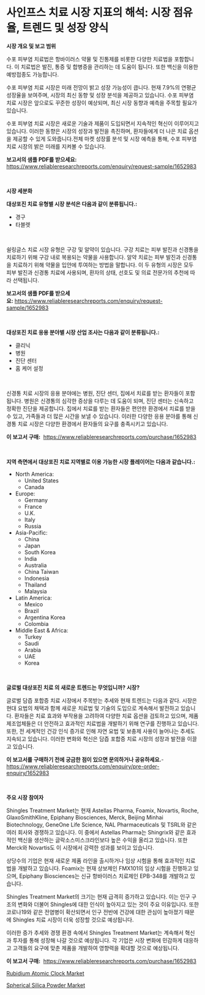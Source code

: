 <p><h1>사인프스 치료 시장 지표의 해석: 시장 점유율, 트렌드 및 성장 양식</h1></p><p><strong>시장 개요 및 보고 범위</strong></p>
<p><p>수포 피부염 치료법은 항바이러스 약물 및 진통제를 비롯한 다양한 치료법을 포함합니다. 이 치료법은 발진, 통증 및 합병증을 관리하는 데 도움이 됩니다. 또한 백신을 이용한 예방접종도 가능합니다.</p><p>수포 피부염 치료 시장은 미래 전망이 밝고 성장 가능성이 큽니다. 현재 7.9%의 연평균 성장율을 보여주며, 시장의 최신 동향 및 성장 분석을 제공하고 있습니다. 수포 피부염 치료 시장은 앞으로도 꾸준한 성장이 예상되며, 최신 시장 동향과 예측을 주목할 필요가 있습니다.</p><p>수포 피부염 치료 시장은 새로운 기술과 제품이 도입되면서 지속적인 혁신이 이루어지고 있습니다. 이러한 동향은 시장의 성장과 발전을 촉진하며, 환자들에게 더 나은 치료 옵션을 제공할 수 있게 도와줍니다.전체 마켓 성장률 분석 및 시장 예측을 통해, 수포 피부염 치료 시장의 밝은 미래를 지켜볼 수 있습니다.</p></p>
<p><strong>보고서의 샘플 PDF를 받으세요:</strong> <a href="https://www.reliableresearchreports.com/enquiry/request-sample/1652983">https://www.reliableresearchreports.com/enquiry/request-sample/1652983</a></p>
<p>&nbsp;</p>
<p><strong>시장 세분화</strong></p>
<p><strong>대상포진 치료 유형별 시장 분석은 다음과 같이 분류됩니다.:</strong></p>
<p><ul><li>경구</li><li>타블렛</li></ul></p>
<p>&nbsp;</p>
<p><p>쉴링글스 치료 시장 유형은 구강 및 알약이 있습니다. 구강 치료는 피부 발진과 신경통을 치료하기 위해 구강 내로 복용되는 약물을 사용합니다. 알약 치료는 피부 발진과 신경통을 치료하기 위해 약물을 입안에 투여하는 방법을 말합니다. 이 두 유형의 시장은 모두 피부 발진과 신경통 치료에 사용되며, 환자의 상태, 선호도 및 의료 전문가의 추천에 따라 선택됩니다.</p></p>
<p><strong>보고서의 샘플 PDF를 받으세요:</strong>&nbsp;<a href="https://www.reliableresearchreports.com/enquiry/request-sample/1652983">https://www.reliableresearchreports.com/enquiry/request-sample/1652983</a></p>
<p>&nbsp;</p>
<p><strong> 대상포진 치료 응용 분야별 시장 산업 조사는 다음과 같이 분류됩니다.:</strong></p>
<p><ul><li>클리닉</li><li>병원</li><li>진단 센터</li><li>홈 케어 설정</li></ul></p>
<p>&nbsp;</p>
<p><p>신경통 치료 시장의 응용 분야에는 병원, 진단 센터, 집에서 치료를 받는 환자들이 포함됩니다. 병원은 신경통의 심각한 증상을 다루는 데 도움이 되며, 진단 센터는 신속하고 정확한 진단을 제공합니다. 집에서 치료를 받는 환자들은 편안한 환경에서 치료를 받을 수 있고, 가족들과 더 많은 시간을 보낼 수 있습니다. 이러한 다양한 응용 분야를 통해 신경통 치료 시장은 다양한 환경에서 환자들의 요구를 충족시키고 있습니다.</p></p>
<p><strong>이 보고서 구매:</strong>&nbsp; <a href="https://www.reliableresearchreports.com/purchase/1652983">https://www.reliableresearchreports.com/purchase/1652983</a></p>
<p>&nbsp;</p>
<p><strong>지역 측면에서 대상포진 치료 지역별로 이용 가능한 시장 플레이어는 다음과 같습니다.:</strong></p>
<p><ul>
    <li>
        North America:
        <ul>
            <li>United States</li>
            <li>Canada</li>
        </ul>
    </li>
    <li>
        Europe:
        <ul>
            <li>Germany</li>
            <li>France</li>
            <li>U.K.</li>
            <li>Italy</li>
            <li>Russia</li>
        </ul>
    </li>
    <li>
        Asia-Pacific:
        <ul>
            <li>China</li>
            <li>Japan</li>
            <li>South Korea</li>
            <li>India</li>
            <li>Australia</li>
            <li>China Taiwan</li>
            <li>Indonesia</li>
            <li>Thailand</li>
            <li>Malaysia</li>
        </ul>
    </li>
    <li>
        Latin America:
        <ul>
            <li>Mexico</li>
            <li>Brazil</li>
            <li>Argentina Korea</li>
            <li>Colombia</li>
        </ul>
    </li>
    <li>
        Middle East & Africa:
        <ul>
            <li>Turkey</li>
            <li>Saudi</li>
            <li>Arabia</li>
            <li>UAE</li>
            <li>Korea</li>
        </ul>
    </li>
    </ul></p>
<p>&nbsp;</p>
<p><strong>글로벌 대상포진 치료 의 새로운 트렌드는 무엇입니까? 시장?</strong></p>
<p><p>글로벌 담즙 포합증 치료 시장에서 주목받는 추세와 현재 트렌드는 다음과 같다. 시장은 현대 요법의 채택과 함께 새로운 치료법 및 기술의 도입으로 계속해서 발전하고 있습니다. 환자들은 치료 효과와 부작용을 고려하여 다양한 치료 옵션을 검토하고 있으며, 제품 제조업체들은 더 안전하고 효과적인 치료법을 개발하기 위해 연구를 진행하고 있습니다. 또한, 전 세계적인 건강 인식 증가로 인해 자연 요법 및 보충제 사용이 늘어나는 추세도 지속되고 있습니다. 이러한 변화와 혁신은 담즙 포합증 치료 시장의 성장과 발전을 이끌고 있습니다.</p></p>
<p><strong>이 보고서를 구매하기 전에 궁금한 점이 있으면 문의하거나 공유하세요.</strong>- <a href="https://www.reliableresearchreports.com/enquiry/pre-order-enquiry/1652983">https://www.reliableresearchreports.com/enquiry/pre-order-enquiry/1652983</a></p>
<p>&nbsp;</p>
<p><strong>주요 시장 참여자</strong></p>
<p><p>Shingles Treatment Market는 현재 Astellas Pharma, Foamix, Novartis, Roche, GlaxoSmithKline, Epiphany Biosciences, Merck, Beijing Minhai Biotechnology, GeneOne Life Science, NAL Pharmaceuticals 및 TSRL와 같은 여러 회사와 경쟁하고 있습니다. 이 중에서 Astellas Pharma는 Shingrix와 같은 효과적인 백신을 생산하는 글락소스미스크라인보다 높은 수익을 올리고 있습니다. 또한 Merck와 Novartis도 이 시장에서 강력한 성과를 보이고 있습니다.</p><p>상당수의 기업은 현재 새로운 제품 라인을 출시하거나 임상 시험을 통해 효과적인 치료법을 개발하고 있습니다. Foamix는 현재 상보제인 FMX101의 임상 시험을 진행하고 있으며, Epiphany Biosciences는 신규 항바이러스 치료제인 EPB-348를 개발하고 있습니다.</p><p>Shingles Treatment Market의 크기는 현재 급격히 증가하고 있습니다. 이는 인구 구조의 변화와 더불어 Shingles에 대한 인식이 높아지고 있는 것이 주요 이유입니다. 또한 코로나19와 같은 전염병이 확산되면서 인구 전반에 건강에 대한 관심이 높아졌기 때문에 Shingles 치료 시장이 더욱 성장할 것으로 예상됩니다.</p><p>이러한 증가 추세와 경쟁 환경 속에서 Shingles Treatment Market는 계속해서 혁신과 투자를 통해 성장해 나갈 것으로 예상됩니다. 각 기업은 시장 변화에 민감하게 대응하고 고객들의 요구에 맞춘 제품을 개발하여 영향력을 확대할 것으로 예상됩니다.</p></p>
<p><strong>이 보고서 구매:</strong>&nbsp;&nbsp;<a href="https://www.reliableresearchreports.com/purchase/1652983">https://www.reliableresearchreports.com/purchase/1652983</a></p>
<p><p><a href="https://github.com/seekum/Market-Research-Report-List-2/blob/main/rubidium-atomic-clock-market.md">Rubidium Atomic Clock Market</a></p><p><a href="https://github.com/nancykennedykellievqfqt2/Market-Research-Report-List-1/blob/main/spherical-silica-powder-market.md">Spherical Silica Powder Market</a></p></p>

